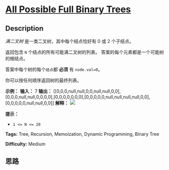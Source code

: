 # [All Possible Full Binary Trees][title]

## Description

_满二叉树_ 是一类二叉树，其中每个结点恰好有 0 或 2 个子结点。

返回包含 `N` 个结点的所有可能满二叉树的列表。 答案的每个元素都是一个可能树的根结点。

答案中每个树的每个`结点`都 **必须** 有 `node.val=0`。

你可以按任何顺序返回树的最终列表。



**示例：**
            **输入：** 7    **输出：** [[0,0,0,null,null,0,0,null,null,0,0],[0,0,0,null,null,0,0,0,0],[0,0,0,0,0,0,0],[0,0,0,0,0,null,null,null,null,0,0],[0,0,0,0,0,null,null,0,0]]    **解释：**    ![](https://aliyun-lc-upload.oss-cn-hangzhou.aliyuncs.com/aliyun-lc-upload/uploads/2018/08/24/fivetrees.png)    



**提示：**

  * `1 <= N <= 20`


**Tags:** Tree, Recursion, Memoization, Dynamic Programming, Binary Tree

**Difficulty:** Medium

## 思路

[title]: https://leetcode-cn.com/problems/all-possible-full-binary-trees
